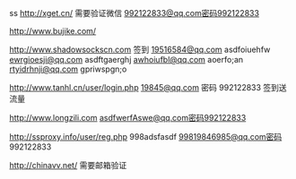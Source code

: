 ss
http://xget.cn/   需要验证微信
	992122833@qq.com密码992122833

http://www.bujike.com/

http://www.shadowsockscn.com 签到
	19516584@qq.com asdfoiuehfw
	ewrgioesji@qq.com  asdftgaerghj
	awhoiufbl@qq.com aoerfo;an
	rtyidrhnji@qq.com gpriwspgn;o

http://www.tanhl.cn/user/login.php
	19845@qq.com 密码 992122833 签到送流量

http://www.longzili.com
	asdfwerfAswe@qq.com密码992122833

http://ssproxy.info/user/reg.php
	998adsfasdf 99819846985@qq.com密码 992122833

http://chinavv.net/ 需要邮箱验证

